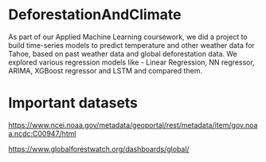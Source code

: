 # DeforestationAndClimate
As part of our Applied Machine Learning coursework, we did a project to build time-series models to predict temperature and other weather data for Tahoe, based on past weather data and global deforestation data. We explored various regression models like - Linear Regression, NN regressor, ARIMA, XGBoost regressor and LSTM and compared them. 

# Important datasets

https://www.ncei.noaa.gov/metadata/geoportal/rest/metadata/item/gov.noaa.ncdc:C00947/html 

https://www.globalforestwatch.org/dashboards/global/
